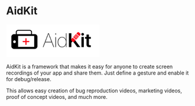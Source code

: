 # AidKit
<img src="https://github.com/NativeNCreative/AidKit/blob/master/AidKit/AidKit.png" alt="AidKit" width="50%" height="50%">

AidKit is a framework that makes it easy for anyone to create screen recordings of your app and share them. Just define a gesture and enable it for debug/release. 

This allows easy creation of bug reproduction videos, marketing videos, proof of concept videos, and much more.
